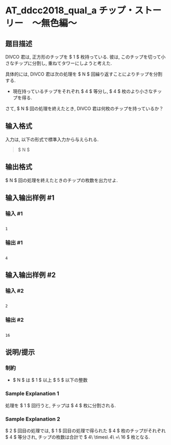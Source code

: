 # AT_ddcc2018_qual_a チップ・ストーリー　～無色編～

## 题目描述

[problemUrl]: https://atcoder.jp/contests/ddcc2019-qual/tasks/ddcc2018_qual_a

DIVCO 君は, 正方形のチップを $ 1 $ 枚持っている. 彼は, このチップを切って小さなチップに分割し, 重ねてタワーにしようと考えた.

具体的には, DIVCO 君は次の処理を $ N $ 回繰り返すことによりチップを分割する.

- 現在持っているチップをそれぞれ $ 4 $ 等分し, $ 4 $ 枚のより小さなチップを得る.

さて, $ N $ 回の処理を終えたとき, DIVCO 君は何枚のチップを持っているか？

## 输入格式

入力は, 以下の形式で標準入力から与えられる.

> $ N $

## 输出格式

$ N $ 回の処理を終えたときのチップの枚数を出力せよ.

## 输入输出样例 #1

### 输入 #1

```
1
```

### 输出 #1

```
4
```

## 输入输出样例 #2

### 输入 #2

```
2
```

### 输出 #2

```
16
```

## 说明/提示

### 制約

- $ N $ は $ 1 $ 以上 $ 5 $ 以下の整数

### Sample Explanation 1

処理を $ 1 $ 回行うと, チップは $ 4 $ 枚に分割される.

### Sample Explanation 2

$ 2 $ 回目の処理では, $ 1 $ 回目の処理で得られた $ 4 $ 枚のチップがそれぞれ $ 4 $ 等分され, チップの枚数は合計で $ 4\ \times\ 4\ =\ 16 $ 枚となる.